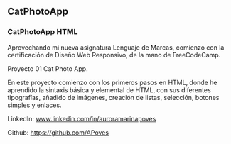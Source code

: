 ## CatPhotoApp
### CatPhotoApp HTML 
Aprovechando mi nueva asignatura Lenguaje de Marcas, comienzo con la certificación de Diseño Web Responsivo, de la mano de FreeCodeCamp.

Proyecto 01 Cat Photo App.

En este proyecto comienzo con los primeros pasos en HTML, donde he aprendido la sintaxis básica y elemental de HTML, con sus diferentes tipografías, añadido de imágenes, creación de listas, selección, botones simples y enlaces.

LinkedIn: www.linkedin.com/in/auroramarinapoves

Github: https://github.com/APoves
